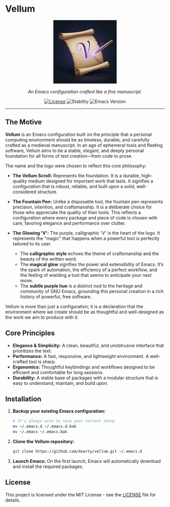 # Vellum

<p align="center">
  <img src="/assets/vellum-logo.jpg" alt="Vellum Logo" width="200"/>
</p>

<p align="center">
  <i>An Emacs configuration crafted like a fine manuscript.</i>
</p>

<p align="center">
    <a href="LICENSE"><img src="https://img.shields.io/badge/license-MIT-7B629C" alt="License"></a>
    <img src="https://img.shields.io/badge/stability-unstable-7B629C" alt="Stability">
    <img src="https://img.shields.io/badge/Emacs-28+-7B629C" alt="Emacs Version">
</p>

---

## The Motive

**Vellum** is an Emacs configuration built on the principle that a personal computing environment should be as timeless, durable, and carefully crafted as a medieval manuscript. In an age of ephemeral tools and fleeting software, Vellum aims to be a stable, elegant, and deeply personal foundation for all forms of text creation—from code to prose.

The name and the logo were chosen to reflect this core philosophy:

* **The Vellum Scroll:** Represents the foundation. It is a durable, high-quality medium designed for important work that lasts. It signifies a configuration that is robust, reliable, and built upon a solid, well-considered structure.

* **The Fountain Pen:** Unlike a disposable tool, the fountain pen represents precision, intention, and craftsmanship. It is a deliberate choice for those who appreciate the quality of their tools. This reflects a configuration where every package and piece of code is chosen with care, favoring elegance and performance over clutter.

* **The Glowing 'V':** The purple, calligraphic 'V' is the heart of the logo. It represents the "magic" that happens when a powerful tool is perfectly tailored to its user.
    * The **calligraphic style** echoes the theme of craftsmanship and the beauty of the written word.
    * The **magical glow** signifies the power and extensibility of Emacs. It’s the spark of automation, the efficiency of a perfect workflow, and the feeling of wielding a tool that seems to anticipate your next move.
    * The **subtle purple hue** is a distinct nod to the heritage and community of GNU Emacs, grounding this personal creation in a rich history of powerful, free software.

Vellum is more than just a configuration; it is a declaration that the environment where we create should be as thoughtful and well-designed as the work we aim to produce with it.

## Core Principles

* **Elegance & Simplicity:** A clean, beautiful, and unobtrusive interface that prioritizes the text.
* **Performance:** A fast, responsive, and lightweight environment. A well-crafted tool is sharp.
* **Ergonomics:** Thoughtful keybindings and workflows designed to be efficient and comfortable for long sessions.
* **Durability:** A stable base of packages with a modular structure that is easy to understand, maintain, and build upon.

## Installation

1.  **Backup your existing Emacs configuration:**
    ```bash
    # It's always wise to save your current setup
    mv ~/.emacs.d ~/.emacs.d.bak
    mv ~/.emacs ~/.emacs.bak
    ```

2.  **Clone the Vellum repository:**
    ```bash
    git clone https://github.com/Xearty/vellum.git ~/.emacs.d
    ```

3.  **Launch Emacs:**
    On the first launch, Emacs will automatically download and install the required packages.

## License

This project is licensed under the MIT License - see the [LICENSE](LICENSE) file for details.
